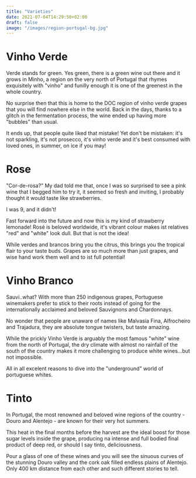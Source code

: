 ```yaml
---
title: "Varieties"
date: 2021-07-04T14:29:50+02:00
draft: false
image: "/images/region-portugal-bg.jpg"
---
```


# Vinho Verde
 
Verde stands for green. Yes green, there is a green wine out there and it grows in Minho, a region on the very north of Portugal that rhymes exquisitely with "vinho" and funilly enough it is one of the greenest in the whole country. 

No surprise then that this is home to the DOC region of vinho verde grapes that you will find nowhere else in the world. Back in the days, thanks to a glitch in the fermentation process, the wine ended up having more "bubbles" than usual. 

It ends up, that people quite liked that mistake! Yet don't be mistaken: it's not sparkling, it's not prosecco, it's vinho verde and it's best consumed with loved ones, in summer, on ice if you may!

# Rose
 
"Cor-de-rosa?" My dad told me that,  once I was so surprised to see a pink wine that I begged him to try it, it seemed so fresh and inviting, I probably thought it would taste like strawberries. 

I was 9, and it didn't! 

Fast forward into the future and now this is my kind of strawberry lemonade! Rosé is beloved worldwide, it's vibrant colour makes ist relatives "red" and "white" look dull. But that is not the idea! 

While verdes and brancos bring you the citrus, this brings you the tropical flair to your taste buds. Grapes are so much more than just grapes, and wise hand work them well and to ist full potential!

# Vinho Branco
 
Sauvi..what? With more than 250 indigenous grapes, Portuguese winemakers prefer to stick to their roots instead of going for the internationally acclaimed and beloved Sauvignons and Chardonnays. 

No wonder that people are unaware of names like Malvasia Fina,  Alfrocheiro and Trajadura, they are absolute tongue twisters, but taste amazing. 

While the prickly Vinho Verde is arguably the most famous "white" wine from the north of Portugal, the dry climate with almost no rainfall of the south of the country makes it more challenging to produce white wines…but not impossible. 

All in all excelent reasons to dive into the "underground" world of portuguese whites.

# Tinto
 
In Portugal, the most renowned and beloved wine regions of the country - Douro and Alentejo - are known for their very hot summers. 

This heat in the final months before the harvest are the ideal boost for those sugar levels inside the grape, producing na intense and full bodied final product of deep red, or should I say tinto, deliciousness.

Pour a glass of one of these wines and you will see the sinuous curves of the stunning Douro valley and the cork oak filled endless plains of Alentejo. Only 400 km distance from each other and such different stories to tell.


